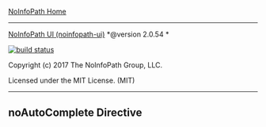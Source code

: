 [NoInfoPath Home](http://gitlab.imginconline.com/noinfopath/noinfopath/wikis/home)

___

[NoInfoPath UI (noinfopath-ui)](home)  *@version 2.0.54 *

[![build status](http://gitlab.imginconline.com/noinfopath/noinfopath-ui/badges/master/build.svg)](http://gitlab.imginconline.com/noinfopath/noinfopath-ui/commits/master)

Copyright (c) 2017 The NoInfoPath Group, LLC.

Licensed under the MIT License. (MIT)

___

noAutoComplete Directive
------------------------
<no-auto-complate ng-model="courtLU" placeholder="Find a Court" class="form-control" no-data-source="" />

